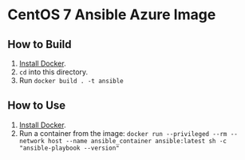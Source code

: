 # CentOS 7 Ansible Azure Image

## How to Build
  1. [Install Docker](https://docs.docker.com/engine/installation/).
  2. `cd` into this directory.
  3. Run `docker build . -t ansible`


## How to Use

  1. [Install Docker](https://docs.docker.com/engine/installation/).
  2. Run a container from the image: `docker run --privileged --rm --network host --name ansible_container ansible:latest sh -c "ansible-playbook --version"`
